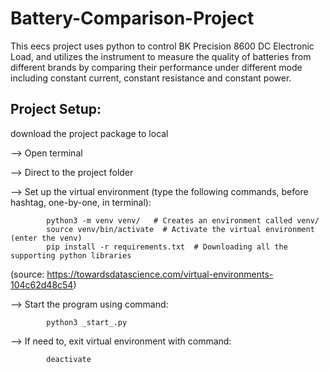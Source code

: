# Battery-Comparison-Project
This eecs project uses python to control BK Precision 8600 DC Electronic Load, and utilizes the instrument to measure the quality of batteries from different brands by comparing their performance under different mode including constant current, constant resistance and constant power.


## Project Setup:

download the project package to local

-->     Open terminal 

-->		Direct to the project folder

-->  	Set up the virtual environment (type the following commands, before hashtag, one-by-one, in terminal):

			python3 -m venv venv/   # Creates an environment called venv/
			source venv/bin/activate  # Activate the virtual environment (enter the venv)
			pip install -r requirements.txt  # Downloading all the supporting python libraries
(source: https://towardsdatascience.com/virtual-environments-104c62d48c54)

-->     Start the program using command:

			python3 _start_.py

-->     If need to, exit virtual environment with command:

			deactivate

